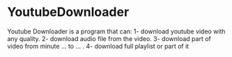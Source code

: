 # YoutubeDownloader
 Youtube Downloader is a program that can:
 1- download youtube video with any quality.
 2- download audio file from the video. 
 3- download part of video from minute ... to ... . 
 4- download full playlist or part of it 
